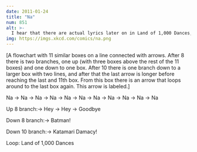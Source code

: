 ```yaml
---
date: 2011-01-24
title: "Na"
num: 851
alt: >-
  I hear that there are actual lyrics later on in Land of 1,000 Dances, but other than the occasional 'I said,' I've never listened long enough to hear any of them.
img: https://imgs.xkcd.com/comics/na.png
---
```

[A flowchart with 11 similar boxes on a line connected with arrows. After 8 there is two branches, one up (with three boxes above the rest of the 11 boxes) and one down to one box. After 10 there is one branch down to a larger box with two lines, and after that the last arrow is longer before reaching the last and 11th box. From this box there is an arrow that loops around to the last box again. This arrow is labeled.]

Na → Na → Na → Na → Na → Na → Na → Na → Na → Na → Na

Up 8 branch:→ Hey → Hey → Goodbye

Down 8 branch:→ Batman!

Down 10 branch:→ Katamari Damacy!

Loop: Land of 1,000 Dances